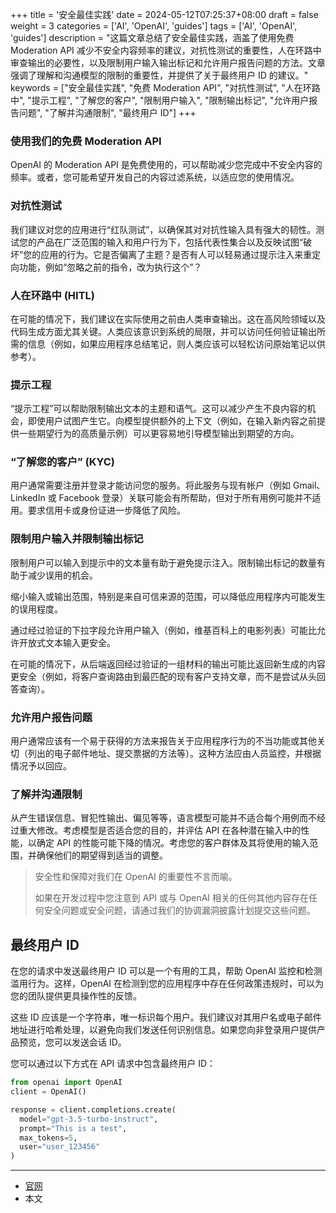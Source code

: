 +++
title = '安全最佳实践'
date = 2024-05-12T07:25:37+08:00
draft = false
weight = 3
categories = ['AI', 'OpenAI', 'guides']
tags = ['AI', 'OpenAI', 'guides']
description = "这篇文章总结了安全最佳实践，涵盖了使用免费 Moderation API 减少不安全内容频率的建议，对抗性测试的重要性，人在环路中审查输出的必要性，以及限制用户输入输出标记和允许用户报告问题的方法。文章强调了理解和沟通模型的限制的重要性，并提供了关于最终用户 ID 的建议。"
keywords = ["安全最佳实践", "免费 Moderation API", "对抗性测试", "人在环路中", "提示工程", "了解您的客户", "限制用户输入", "限制输出标记", "允许用户报告问题", "了解并沟通限制", "最终用户 ID"]
+++

### 使用我们的免费 Moderation API
OpenAI 的 Moderation API 是免费使用的，可以帮助减少您完成中不安全内容的频率。或者，您可能希望开发自己的内容过滤系统，以适应您的使用情况。

### 对抗性测试
我们建议对您的应用进行“红队测试”，以确保其对对抗性输入具有强大的韧性。测试您的产品在广泛范围的输入和用户行为下，包括代表性集合以及反映试图“破坏”您的应用的行为。它是否偏离了主题？是否有人可以轻易通过提示注入来重定向功能，例如“忽略之前的指令，改为执行这个”？

### 人在环路中 (HITL)
在可能的情况下，我们建议在实际使用之前由人类审查输出。这在高风险领域以及代码生成方面尤其关键。人类应该意识到系统的局限，并可以访问任何验证输出所需的信息（例如，如果应用程序总结笔记，则人类应该可以轻松访问原始笔记以供参考）。

### 提示工程
“提示工程”可以帮助限制输出文本的主题和语气。这可以减少产生不良内容的机会，即使用户试图产生它。向模型提供额外的上下文（例如，在输入新内容之前提供一些期望行为的高质量示例）可以更容易地引导模型输出到期望的方向。

### “了解您的客户” (KYC)
用户通常需要注册并登录才能访问您的服务。将此服务与现有帐户（例如 Gmail、LinkedIn 或 Facebook 登录）关联可能会有所帮助，但对于所有用例可能并不适用。要求信用卡或身份证进一步降低了风险。

### 限制用户输入并限制输出标记
限制用户可以输入到提示中的文本量有助于避免提示注入。限制输出标记的数量有助于减少误用的机会。

缩小输入或输出范围，特别是来自可信来源的范围，可以降低应用程序内可能发生的误用程度。

通过经过验证的下拉字段允许用户输入（例如，维基百科上的电影列表）可能比允许开放式文本输入更安全。

在可能的情况下，从后端返回经过验证的一组材料的输出可能比返回新生成的内容更安全（例如，将客户查询路由到最匹配的现有客户支持文章，而不是尝试从头回答查询）。

### 允许用户报告问题
用户通常应该有一个易于获得的方法来报告关于应用程序行为的不当功能或其他关切（列出的电子邮件地址、提交票据的方法等）。这种方法应由人员监控，并根据情况予以回应。

### 了解并沟通限制
从产生错误信息、冒犯性输出、偏见等等，语言模型可能并不适合每个用例而不经过重大修改。考虑模型是否适合您的目的，并评估 API 在各种潜在输入中的性能，以确定 API 的性能可能下降的情况。考虑您的客户群体及其将使用的输入范围，并确保他们的期望得到适当的调整。

> 安全性和保障对我们在 OpenAI 的重要性不言而喻。
> 
> 如果在开发过程中您注意到 API 或与 OpenAI 相关的任何其他内容存在任何安全问题或安全问题，请通过我们的协调漏洞披露计划提交这些问题。

## 最终用户 ID
在您的请求中发送最终用户 ID 可以是一个有用的工具，帮助 OpenAI 监控和检测滥用行为。这样，OpenAI 在检测到您的应用程序中存在任何政策违规时，可以为您的团队提供更具操作性的反馈。

这些 ID 应该是一个字符串，唯一标识每个用户。我们建议对其用户名或电子邮件地址进行哈希处理，以避免向我们发送任何识别信息。如果您向非登录用户提供产品预览，您可以发送会话 ID。

您可以通过以下方式在 API 请求中包含最终用户 ID：

```python
from openai import OpenAI
client = OpenAI()

response = client.completions.create(
  model="gpt-3.5-turbo-instruct",
  prompt="This is a test",
  max_tokens=5,
  user="user_123456"
)
```

---

- [官网](https://platform.openai.com/docs/guides/safety-best-practices)
- 本文
    <!-- - [博客 - 从零开始学AI](...) -->
    <!-- - [公众号 - 从零开始学AI](...) -->
    <!-- - [CSDN - 从零开始学AI](...) -->
    <!-- - [掘金 - 从零开始学AI](...) -->
    <!-- - [知乎 - 从零开始学AI](...) -->
    <!-- - [阿里云 - 从零开始学AI](...) -->
    <!-- - [腾讯云 - 从零开始学AI](...) -->
